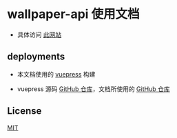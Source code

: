 # wallpaper-api 使用文档

* 具体访问 [此网站](https://wpadoc.shimupersonal.top/)

## deployments

* 本文档使用的 [vuepress](https://vuepress.vuejs.org/zh/) 构建

* vuepress 源码 [GitHub 仓库](https://github.com/vuepress/core)，文档所使用的 [GitHub 仓库](https://github.com/vuepress/docs)

## License

[MIT](https://github.com/shimu115/wallpaper-api-docs/blob/main/LICENSE)